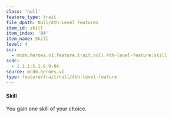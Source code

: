 ```yaml
---
class: 'null'
feature_type: trait
file_dpath: Null/4th-Level Features
item_id: skill
item_index: '04'
item_name: Skill
level: 4
scc:
  - mcdm.heroes.v1:feature.trait.null.4th-level-feature:skill
scdc:
  - 1.1.1:5.1.6.9:04
source: mcdm.heroes.v1
type: feature/trait/null/4th-level-feature
---
```


#### Skill

You gain one skill of your choice.
